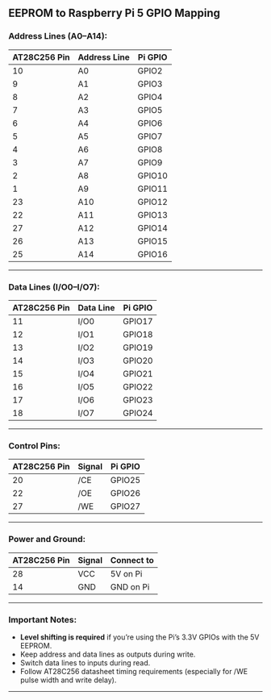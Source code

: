 ## **EEPROM to Raspberry Pi 5 GPIO Mapping**

### **Address Lines (A0–A14):**

| AT28C256 Pin | Address Line | Pi GPIO |
|--------------|--------------|---------|
| 10           | A0           | GPIO2   |
| 9            | A1           | GPIO3   |
| 8            | A2           | GPIO4   |
| 7            | A3           | GPIO5   |
| 6            | A4           | GPIO6   |
| 5            | A5           | GPIO7   |
| 4            | A6           | GPIO8   |
| 3            | A7           | GPIO9   |
| 2            | A8           | GPIO10  |
| 1            | A9           | GPIO11  |
| 23           | A10          | GPIO12  |
| 22           | A11          | GPIO13  |
| 27           | A12          | GPIO14  |
| 26           | A13          | GPIO15  |
| 25           | A14          | GPIO16  |

---

### **Data Lines (I/O0–I/O7):**

| AT28C256 Pin | Data Line | Pi GPIO |
|--------------|-----------|---------|
| 11           | I/O0      | GPIO17  |
| 12           | I/O1      | GPIO18  |
| 13           | I/O2      | GPIO19  |
| 14           | I/O3      | GPIO20  |
| 15           | I/O4      | GPIO21  |
| 16           | I/O5      | GPIO22  |
| 17           | I/O6      | GPIO23  |
| 18           | I/O7      | GPIO24  |

---

### **Control Pins:**

| AT28C256 Pin | Signal | Pi GPIO |
|--------------|--------|---------|
| 20           | /CE    | GPIO25  |
| 22           | /OE    | GPIO26  |
| 27           | /WE    | GPIO27  |

---

### **Power and Ground:**

| AT28C256 Pin | Signal | Connect to   |
|--------------|--------|--------------|
| 28           | VCC    | 5V on Pi     |
| 14           | GND    | GND on Pi    |

---

### **Important Notes:**

- **Level shifting is required** if you’re using the Pi’s 3.3V GPIOs with the 5V EEPROM.
- Keep address and data lines as outputs during write.
- Switch data lines to inputs during read.
- Follow AT28C256 datasheet timing requirements (especially for /WE pulse width and write delay).

---
